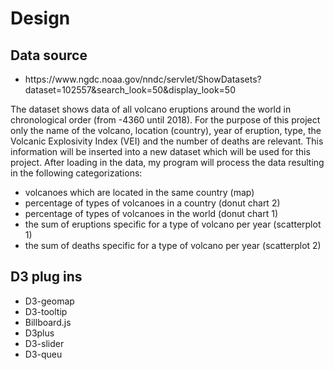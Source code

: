 # Design

## Data source
<ul>
<li>https://www.ngdc.noaa.gov/nndc/servlet/ShowDatasets?dataset=102557&search_look=50&display_look=50</li>
</ul>

The dataset shows data of all volcano eruptions around the world in chronological order (from -4360 until 2018). For the purpose of this project only the name of the volcano, location (country), year of eruption, type, the Volcanic Explosivity Index (VEI) and the number of deaths are relevant. This information will be inserted into a new dataset which will be used for this project. 
After loading in the data, my program will process the data resulting in the following categorizations:
<ul>
<li>volcanoes which are located in the same country (map)</li>
<li>percentage of types of volcanoes in a country (donut chart 2) </li>
  <li>percentage of types of volcanoes in the world (donut chart 1)</li>
  <li>the sum of eruptions specific for a type of volcano per year (scatterplot 1)</li>
  <li>the sum of deaths specific for a type of volcano per year (scatterplot 2) </li>
</ul>

## D3 plug ins

<ul>
<li>D3-geomap</li>
  <li>D3-tooltip</li>
  <li>Billboard.js</li>
  <li>D3plus</li>
  <li>D3-slider</li>
  <li>D3-queu</li>
  </ul>




